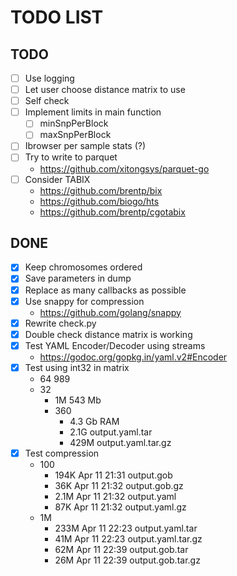 TODO LIST
=========

TODO
----

- [ ] Use logging
- [ ] Let user choose distance matrix to use
- [ ] Self check
- [ ] Implement limits in main function
  - [ ] minSnpPerBlock
  - [ ] maxSnpPerBlock
- [ ] Ibrowser per sample stats (?)
- [ ] Try to write to parquet
  - https://github.com/xitongsys/parquet-go
- [ ] Consider TABIX
  - https://github.com/brentp/bix
  - https://github.com/biogo/hts
  - https://github.com/brentp/cgotabix

DONE
----

- [X] Keep chromosomes ordered
- [X] Save parameters in dump
- [X] Replace as many callbacks as possible
- [X] Use snappy for compression
  - https://github.com/golang/snappy
- [x] Rewrite check.py
- [x] Double check distance matrix is working
- [x] Test YAML Encoder/Decoder using streams
  - https://godoc.org/gopkg.in/yaml.v2#Encoder
- [x] Test using int32 in matrix
  - 64 989
  - 32
    - 1M 543 Mb
    - 360
      - 4.3 Gb RAM
      - 2.1G output.yaml.tar
      - 429M output.yaml.tar.gz
- [X] Test compression
  - 100
    - 194K Apr 11 21:31 output.gob
    -  36K Apr 11 21:32 output.gob.gz
    - 2.1M Apr 11 21:32 output.yaml
    -  87K Apr 11 21:32 output.yaml.gz
  - 1M
    - 233M Apr 11 22:23 output.yaml.tar
    -  41M Apr 11 22:23 output.yaml.tar.gz
    -  62M Apr 11 22:39 output.gob.tar
    -  26M Apr 11 22:39 output.gob.tar.gz
